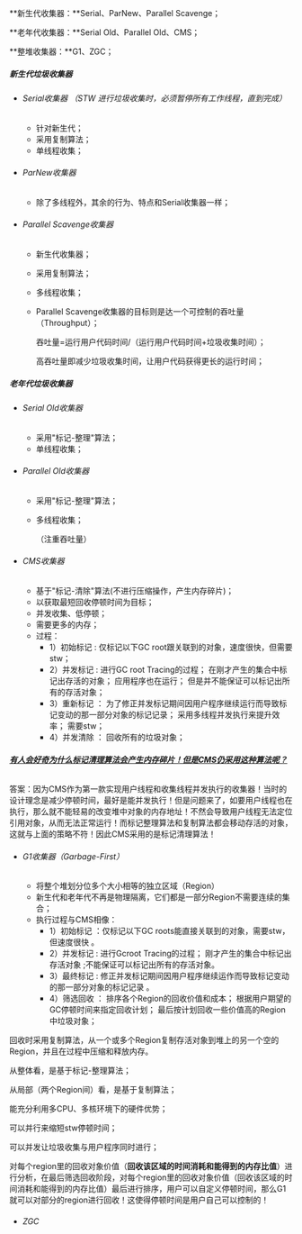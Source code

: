 **新生代收集器：**Serial、ParNew、Parallel Scavenge； 

**老年代收集器：**Serial Old、Parallel Old、CMS； 

**整堆收集器：**G1、ZGC； 



##### **新生代垃圾收集器** 

- ###### Serial收集器 （STW 进行垃圾收集时，必须暂停所有工作线程，直到完成）

  - 针对新生代； 
  - 采用复制算法；
  - 单线程收集； 

- ###### ParNew收集器

  - 除了多线程外，其余的行为、特点和Serial收集器一样； 

- ###### Parallel Scavenge收集器 

  - 新生代收集器； 

  - 采用复制算法； 

  - 多线程收集； 

  - Parallel Scavenge收集器的目标则是达一个可控制的吞吐量（Throughput）； 

    吞吐量=运行用户代码时间/（运行用户代码时间+垃圾收集时间）；   

    高吞吐量即减少垃圾收集时间，让用户代码获得更长的运行时间； 

##### **老年代垃圾收集器**

- ###### Serial Old收集器 

  - 采用"标记-整理"算法； 
  - 单线程收集； 

- ###### Parallel Old收集器 

  - 采用"标记-整理"算法； 

  - 多线程收集； 

    （注重吞吐量） 

- ###### CMS收集器 

  - 基于"标记-清除"算法(不进行压缩操作，产生内存碎片)；
  - 以获取最短回收停顿时间为目标； 
  - 并发收集、低停顿； 
  - 需要更多的内存； 
  - 过程： 
    - 1）初始标记 : 仅标记以下GC root跟关联到的对象，速度很快，但需要stw； 
    - 2）并发标记 : 进行GC root Tracing的过程； 在刚才产生的集合中标记出存活的对象； 应用程序也在运行； 但是并不能保证可以标记出所有的存活对象； 
    - 3）重新标记 ： 为了修正并发标记期间因用户程序继续运行而导致标记变动的那一部分对象的标记记录； 采用多线程并发执行来提升效率； 需要stw； 
    - 4）并发清除 ： 回收所有的垃圾对象； 



###### <u>**有人会好奇为什么标记清理算法会产生内存碎片！但是CMS仍采用这种算法呢？**</u> 

答案：因为CMS作为第一款实现用户线程和收集线程并发执行的收集器！当时的设计理念是减少停顿时间，最好是能并发执行！但是问题来了，如要用户线程也在执行，那么就不能轻易的改变堆中对象的内存地址！不然会导致用户线程无法定位引用对象，从而无法正常运行！而标记整理算法和复制算法都会移动存活的对象，这就与上面的策略不符！因此CMS采用的是标记清理算法！



- ###### G1收集器（Garbage-First） 

  - 将整个堆划分位多个大小相等的独立区域（Region） 
  - 新生代和老年代不再是物理隔离，它们都是一部分Region不需要连续的集合； 
  - 执行过程与CMS相像： 
    - 1）初始标记 ：仅标记以下GC roots能直接关联到的对象，需要stw，但速度很快 。
    - 2）并发标记  : 进行Gcroot Tracing的过程； 刚才产生的集合中标记出存活对象 ;不能保证可以标记出所有的存活对象。
    - 3）最终标记  : 修正并发标记期间因用户程序继续运作而导致标记变动的那一部分对象的标记记录 。
    - 4）筛选回收  ： 排序各个Region的回收价值和成本； 根据用户期望的GC停顿时间来指定回收计划； 最后按计划回收一些价值高的Region中垃圾对象； 

回收时采用复制算法，从一个或多个Region复制存活对象到堆上的另一个空的Region，并且在过程中压缩和释放内存。 

从整体看，是基于标记-整理算法； 

从局部（两个Region间）看，是基于复制算法； 

能充分利用多CPU、多核环境下的硬件优势； 

可以并行来缩短stw停顿时间； 

可以并发让垃圾收集与用户程序同时进行； 

对每个region里的回收对象价值（**回收该区域的时间消耗和能得到的内存比值**）进行分析，在最后筛选回收阶段，对每个region里的回收对象价值（回收该区域的时间消耗和能得到的内存比值）最后进行排序，用户可以自定义停顿时间，那么G1就可以对部分的region进行回收！这使得停顿时间是用户自己可以控制的！



- ###### ZGC

 